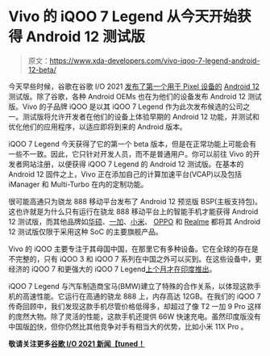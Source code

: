 # Vivo 的 iQOO 7 Legend 从今天开始获得 Android 12 测试版

> 原文：<https://www.xda-developers.com/vivo-iqoo-7-legend-android-12-beta/>

今天早些时候，谷歌在谷歌 I/O 2021 [发布了第一个用于 Pixel 设备的](https://www.xda-developers.com/android-12-beta-1-google-io-2021/) [Android 12](https://www.xda-developers.com/android-12/) 测试版。除了谷歌，各种 Android OEMs 也在为他们的设备发布 Android 12 测试版。Vivo 的子品牌 iQOO 是以其 iQOO 7 Legend 作为此次发布候选的公司之一。测试版将允许开发者在他们的设备上体验早期的 Android 12 功能，并测试和优化他们的应用程序，以适应即将到来的 Android 版本。

iQOO 7 Legend 今天获得了它的第一个 beta 版本，但是在正常功能上可能会有一些不一致。因此，它只针对开发人员，而不是普通用户。你可以前往 Vivo 的开发者网站注册，以便获得 iQOO 7 Legend 的 Android 12 测试版。在基本的 Android 12 固件之上，Vivo 正在添加自己的计算加速平台(VCAP)以及包括 iManager 和 Multi-Turbo 在内的定制功能。

很可能高通只为骁龙 888 移动平台发布了 Android 12 预览版 BSP(主板支持包)。这也许就是为什么只有运行在骁龙 888 移动平台上的智能手机才能获得 Android 12 测试版，而其他品牌如[华硕](https://www.xda-developers.com/asus-zenfone-8-android-12-beta/)、[一加](https://www.xda-developers.com/oneplus-9-9-pro-android-12-beta/)、[小米](https://www.xda-developers.com/xiaomi-mi-11-series-android-12-beta/)、 [OPPO](https://www.xda-developers.com/oppo-find-x3-pro-android-12-beta/) 和 [Realme](https://www.xda-developers.com/realme-gt-android-12-beta/) 都将其 Android 12 测试版仅限于采用这种 SoC 的主要旗舰产品。

Vivo 的 iQOO 主要专注于其母国中国，在那里它有多种设备。它在全球的存在是不完整的，只有 iQOO 3 和 iQOO 7 系列在中国之外可以买到。在这些设备中，更经济的 iQOO 7 和更强大的 iQOO 7 Legend[上个月才在印度推出](https://www.xda-developers.com/iqoo-7-7-legend-india-launch/)。

iQOO 7 Legend 与汽车制造商宝马(BMW)建立了特殊的合作关系，以体现这款手机的高速性能。它运行在高通的骁龙 888 上，内存高达 12GB。在我们的 iQOO 7 传奇回顾中，我们发现这款手机尽管价格低得多，却超过了像 T2 一加 9 Pro 这样的庞然大物。除了灵活的性能，这款手机还提供 66W 快速充电。虽然印度版没有中国版[的](https://www.xda-developers.com/iqoo-120w-flashcharge-fast-charging-solution-fully-charge-4000mah-battery-within-15-mins/)快，但你仍然比其他竞争对手有相当大的优势，比如小米 11X Pro 。

**敬请关注更多[谷歌 I/O 2021 新闻【tuned！](https://www.xda-developers.com/tag/google-io-2021/)**